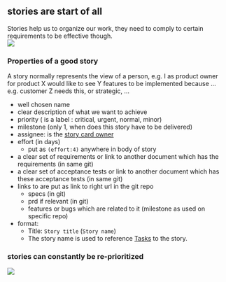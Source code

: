 ## stories are start of allStories help us to organize our work, they need to comply to certain requirements to be effective though.  ![](http://2.bp.blogspot.com/_H0iqHTCqRyo/R4zyNrT94KI/AAAAAAAAATo/VY8M-kc1MyU/s400/user+stories+-+agile+software+development+-+cards.jpg)### Properties of a good storyA story normally represents the view of a person,e.g. I as product owner for product X would like to see Y features to be implemented because ... e.g. customer Z needs this, or strategic, ...- well chosen name- clear description of what we want to achieve- priority ( is a label : critical, urgent, normal, minor)- milestone (only 1, when does this story have to be delivered)- assignee: is the [story card owner](roles.md)- effort (in days)   - put as ```(effort:4)``` anywhere in body of story - a clear set of requirements or link to another document which has the requirements (in same git)- a clear set of acceptance tests or link to another document which has these acceptance tests (in same git)- links to are put as link to right url in the git repo  - specs (in git)  - prd if relevant (in git)  - features or bugs which are related to it (milestone as used on specific repo)- format:	- Title: ```Story title``` (```Story name```)	- The story name is used to reference [Tasks](./tickets_tasks.md) to the story.### stories can constantly be re-prioritized![](http://agilemodeling.com/images/requirementsManagement.gif)